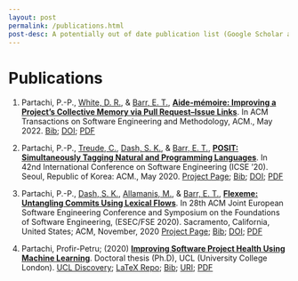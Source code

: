```yaml
---
layout: post
permalink: /publications.html
post-desc: A potentially out of date publication list (Google Scholar and dblp are your friend). Clicking the title of any publication should lead to an author copy of the publication. If not, feel free to contact me for a copy.
---
```

# Publications

1. Partachi, P.-P., [White, D. R.](https://davidrwhite.co.uk/), & [Barr, E. T.](https://earlbarr.com/), [**Aide-mémoire: Improving a Project’s Collective Memory via Pull Request–Issue Links**](./papers/am_just_accepted.pdf). In ACM Transactions on Software Engineering and Methodology, ACM., May 2022. [Bib](./bibs/am.bib); [DOI](https://doi.org/10.1145/3542937); [PDF](./papers/am_just_accepted.pdf)

2. Partachi, P.-P., [Treude, C.](https://ctreude.ca), [Dash, S. K.](https://santanu.uk/), & [Barr, E. T.](https://earlbarr.com/), [**POSIT: Simultaneously Tagging Natural and Programming Languages**](./papers/posit.pdf). In 42nd International Conference on Software Engineering (ICSE ’20). Seoul, Republic of Korea: ACM., May 2020. [Project Page](https://www.partachi.com/POSIT); [Bib](./bibs/posit.bib); [DOI](https://doi.org/10.1145/3377811.3380440); [PDF](./papers/posit.pdf)

3. Partachi, P.-P., [Dash, S. K.](https://santanu.uk/), [Allamanis, M.](https://miltos.allamanis.com/), & [Barr, E. T.](https://earlbarr.com/), [**Flexeme: Untangling Commits Using Lexical Flows**](./papers/untangle.pdf). In 28th ACM Joint European Software Engineering Conference and Symposium on the Foundations of Software Engineering, (ESEC/FSE 2020). Sacramento, California, United States; ACM, November, 2020 [Project Page](https://www.partachi.com/Flexeme); [Bib](./bibs/flexeme.bib); [DOI](https://doi.org/10.1145/3368089.3409693); [PDF](./papers/untangle.pdf)

4.  Partachi, Profir-Petru; (2020) [**Improving Software Project Health Using Machine Learning**](./papers/thesis.pdf). Doctoral thesis (Ph.D), UCL (University College London). [UCL Discovery](https://discovery.ucl.ac.uk/id/eprint/10116742/); [LaTeX Repo](https://github.com/PPPI/PhDThesis); [Bib](./bibs/thesis.bib); [URI](https://discovery.ucl.ac.uk/id/eprint/10116742); [PDF](./papers/thesis.pdf)
